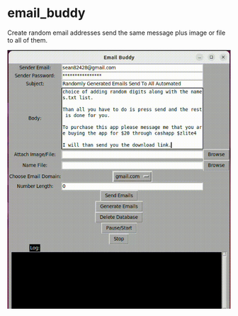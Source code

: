 # email_buddy
Create random email addresses send the same message plus image or file to all of them.

![](Screencast_for_email_buddy.gif)
